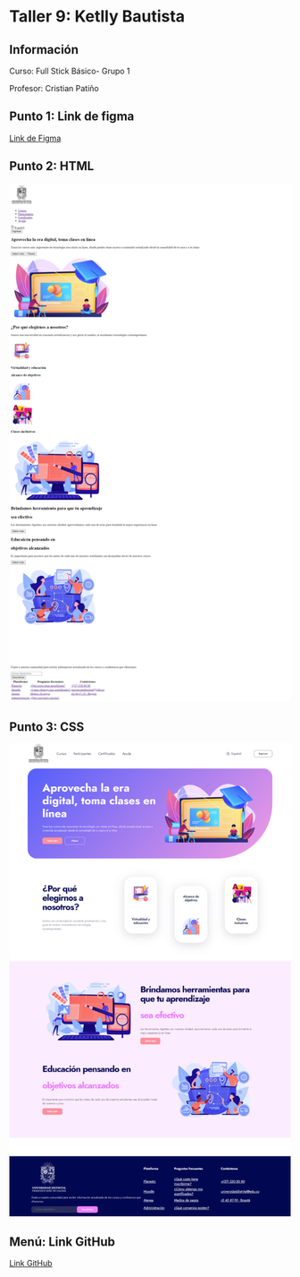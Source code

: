 <h1> Taller 9: Ketlly Bautista </h1>
<h2> Información</h2>
<p>Curso: Full Stick Básico- Grupo 1</p>
<p>Profesor: Cristian Patiño</p>
<h2>Punto 1: Link de figma</h2><a href= "https://www.figma.com/file/nvyiFbAgfriPSXDZ6jgt9A/Ket-Bautista--Figma-Excercise?type=design&t=8sVWG8pG1Yy27CML-6">Link de Figma</a>
<h2> Punto 2: HTML</h2>
<img src="./Public/Images/html.png" atl="html">
<h2>Punto 3: CSS</h2>
<img src= "./Public/Images/css.png" alt= "css">
<h2> Menú: Link GitHub</h2><a href= "https://ketlly.github.io/TALLER-9-FULLSTACK/">Link GitHub</a> 